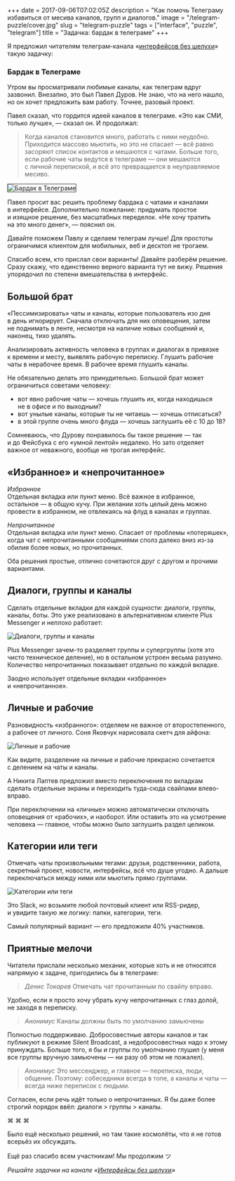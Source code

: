 +++
date = 2017-09-06T07:02:05Z
description = "Как помочь Телеграму избавиться от месива каналов, групп и диалогов."
image = "/telegram-puzzle/cover.jpg"
slug = "telegram-puzzle"
tags = ["interface", "puzzle", "telegram"]
title = "Задачка: бардак в телеграме"
+++

<div class="row">
<div class="col-xs-12 col-sm-10">
<p>Я предложил читателям телеграм-канала «<a href="https://t.me/dangry" class="nowrap">интерфейсов без шелухи</a>» такую задачку:</p>
</div>
</div>

<div class="boxed">
<h3>Бардак в Телеграме</h3>
<div class="row">
<div class="col-xs-12 col-sm-8">
<p>Утром вы просматривали любимые каналы, как телеграм вдруг зазвонил. Внезапно, это был Павел Дуров. Не знаю, что на него нашло, но он хочет предложить вам работу. Точнее, разовый проект.</p>
<p>Павел сказал, что гордится идеей каналов в телеграме. «Это как СМИ, только лучше», — сказал он. И продолжал:</p>
<blockquote><p>Когда каналов становится много, работать с ними неудобно. Приходится массово мьютить, но это не спасает — всё равно засоряют список контактов и мешаются с чатами. Больше того, если рабочие чаты ведутся в телеграме — они мешаются с личной перепиской, и всё это превращается в неуправляемое месиво.</p></blockquote>
</div>
<div class="col-xs-12 col-sm-4">
<img alt="Бардак в Телеграме" src="telegram-task.png" style="border: 1px solid #333;">
</div>
</div>
<p>Павел просит вас решить проблему бардака с чатами и каналами в интерфейсе. Дополнительно пожелание: придумать простое и изящное решение, без масштабных переделок. «Не хочу тратить на это много денег», — пояснил он.</p>
<p>Давайте поможем Павлу и сделаем телеграм лучше! Для простоты ограничимся клиентом для мобильных, веб и десктоп не трогаем.</p>
</div>

Спасибо всем, кто прислал свои варианты! Давайте разберём решение. Сразу скажу, что единственно верного варианта тут не вижу. Решения упорядочил по степени вмешательства в интерфейс.

## Большой брат

«Пессимизировать» чаты и каналы, которые пользователь изо дня в день игнорирует. Сначала отключать для них оповещения, затем не поднимать в ленте, несмотря на наличие новых сообщений и, наконец, тихо удалять.

Анализировать активность человека в группах и диалогах в привязке к времени и месту, выявлять рабочую переписку. Глушить рабочие чаты в нерабочее время. В рабочее время глушить каналы.

Не обязательно делать это принудительно. Большой брат может ограничиться советами человеку:

- вот явно рабочие чаты — хочешь глушить их, когда находишься не в офисе и по выходным?
- вот унылые каналы, которые ты не читаешь — хочешь отписаться?
- в этой группе очень много флуда — хочешь заглушить её с 10 до 18?

Сомневаюсь, что Дурову понравилось бы такое решение — так и до Фейсбука с его «умной лентой» недалеко. Но зато отделяет важное от неважного, вообще не трогая интерфейс.

## «Избранное» и «непрочитанное»

<p><em>Избранное</em><br>
Отдельная вкладка или пункт меню. Всё важное в избранное, остальное — в общую кучу. При желании хоть целый день можно провести в избранном, не отвлекаясь на флуд в каналах и группах.</p>

<p><em>Непрочитанное</em><br>
Отдельная вкладка или пункт меню. Спасает от проблемы «потеряшек», когда чат с непрочитанными сообщениями сполз далеко вниз из-за обилия более новых, но прочитанных.</p>

Оба решения простые, отлично сочетаются друг с другом и прочими вариантами.

## Диалоги, группы и каналы

Сделать отдельные вкладки для каждой сущности: диалоги, группы, каналы, боты. Это уже реализовано в альтернативном клиенте Plus Messenger и неплохо работает:

<div class="row">
<div class="col-xs-12 col-sm-6 col-md-5">
<p><img alt="Диалоги, группы и каналы" src="telegram-tabs.png" class="bordered"></p>
</div>
<div class="col-xs-12 col-sm-6">
<p>Plus Messenger зачем-то разделяет группы и супергруппы (хотя это чисто техническое деление), но в остальном устроен весьма разумно. Количество непрочитанных показывает отдельно по каждой вкладке.</p>
<p>Заодно использует отдельные вкладки «избранное» и «непрочитанное».</p>
</div>
</div>

## Личные и рабочие

Разновидность «избранного»: отделяем не важное от второстепенного, а рабочее от личного. Соня Яковчук нарисовала скетч для айфона:

<div class="row">
<div class="col-xs-12 col-sm-6 col-md-5">
<p><img alt="Личные и рабочие" src="telegram-personal-working.jpg"></p>
</div>
<div class="col-xs-12 col-sm-6">
<p>Как видите, разделение на личные и рабочие прекрасно сочетается с делением на чаты и каналы.</p>
<p>А Никита Лаптев предложил вместо переключения по вкладкам сделать отдельные экраны и переходить туда-сюда свайпами влево-вправо.</p>
<p>При переключении на «личные» можно автоматически отключать оповещения от «рабочих», и наоборот. Или оставить это на усмотрение человека — главное, чтобы можно было заглушить раздел целиком.</p>
</div>
</div>

## Категории или теги

Отмечать чаты произвольными тегами: друзья, родственники, работа, секретный проект, новости, интерфейсы, всё что душе угодно. А дальше переключаться между ними или мьютить прямо группами.

<div class="row">
<div class="col-xs-12 col-sm-6 col-md-5">
<p><img alt="Категории или теги" src="telegram-tags.png"></p>
</div>
<div class="col-xs-12 col-sm-6">
<p>Это Slack, но возьмите любой почтовый клиент или RSS-ридер, и увидите такую же логику: папки, категории, теги.</p>
<p>Самый популярный вариант — его предложили 40% участников.</p>
</div>
</div>

## Приятные мелочи

Читатели прислали несколько механик, которые хоть и не относятся напрямую к задаче, пригодились бы в телеграме:

> _Денис Токарев_
> Отмечать чат прочитанным по свайпу вправо.

Удобно, если я просто хочу убрать кучу непрочитанных с глаз долой, не заходя в переписку.

> _Анонимус_
> Каналы должны быть по умолчанию замьючены

Полностью поддерживаю. Добросовестные авторы каналов и так публикуют в режиме Silent Broadcast, а недобросовестных надо к этому принуждать. Больше того, я бы и группы по умолчанию глушил (у меня все группы вручную замьючены — ни разу об этом не пожалел).

> _Анонимус_
> Это мессенджер, и главное — переписка, люди, общение. Поэтому: собеседники всегда в топе, а каналы и чаты — всегда ниже переписок с людьми.

Согласен, если речь идёт только о непрочитанных. Я бы даже более строгий порядок ввёл: диалоги > группы > каналы.

<p class="text-centered">⌘ ⌘ ⌘</p>

Было ещё несколько решений, но там такие космолёты, что я не готов всерьёз их обсуждать.

Ещё раз спасибо всем участникам! Мы продолжим ツ

<div class="row">
<div class="col-xs-12 col-sm-10 col-md-8"><p><em>Решайте задачки на канале <span class="nowrap"><i class="fa fa-star-o color-sin"></i> «<a href="https://t.me/dangry">Интерфейсы без шелухи</a>»</span></em></p></div>
</div>

